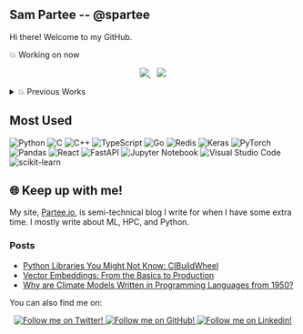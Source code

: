 ## Sam Partee -- @spartee

Hi there! Welcome to my GitHub.




💥 Working on now
<br>
<p align="center">
<a href="https://github.com/RedisVentures/RedisVL">
<img src="https://github-readme-stats-defcon27.vercel.app/api/pin/?username=RedisVentures&repo=RedisVL&show_owner=true&theme=react" />
</a>&ensp;
<a href="https://github.com/RedisVentures/redis-arxiv-search">
<img src="https://github-readme-stats-defcon27.vercel.app/api/pin/?username=RedisVentures&repo=redis-arxiv-search&show_owner=true&theme=react" />
</a>
</p>


<details>
<summary> 💥 Previous Works </summary>
<br>
<p> A partial list of OSS contributions </p>
<p align="center">
<a href="https://github.com/craylabs/smartsim">
<img src="https://github-readme-stats-defcon27.vercel.app/api/pin/?username=CrayLabs&repo=SmartSim&show_owner=false&theme=react" />
</a>&ensp;
<a href="https://github.com/craylabs/smartredis">
<img src="https://github-readme-stats-defcon27.vercel.app/api/pin/?username=CrayLabs&repo=SmartRedis&show_owner=false&theme=react" />
</a>
<a href="https://github.com/chapel-lang/chapel">
<img src="https://github-readme-stats-defcon27.vercel.app/api/pin/?username=chapel-lang&repo=Chapel&show_owner=true&theme=react" />
</a>&ensp;
<a href="https://github.com/Bears-R-Us/arkouda">
<img src="https://github-readme-stats-defcon27.vercel.app/api/pin/?username=Bears-R-Us&repo=arkouda&show_owner=true&theme=react" />
</a>
</p>
</details>


## Most Used

![Python](https://img.shields.io/badge/python-3670A0?style=for-the-badge&logo=python&logoColor=ffdd54)
![C](https://img.shields.io/badge/c-%2300599C.svg?style=for-the-badge&logo=c&logoColor=white)
![C++](https://img.shields.io/badge/c++-%2300599C.svg?style=for-the-badge&logo=c%2B%2B&logoColor=white)
![TypeScript](https://img.shields.io/badge/typescript-%23007ACC.svg?style=for-the-badge&logo=typescript&logoColor=white)
![Go](https://img.shields.io/badge/go-%2300ADD8.svg?style=for-the-badge&logo=go&logoColor=white)
![Redis](https://img.shields.io/badge/redis-%23DD0031.svg?style=for-the-badge&logo=redis&logoColor=white)
![Keras](https://img.shields.io/badge/Keras-%23D00000.svg?style=for-the-badge&logo=Keras&logoColor=white)
![PyTorch](https://img.shields.io/badge/PyTorch-%23EE4C2C.svg?style=for-the-badge&logo=PyTorch&logoColor=white)
![Pandas](https://img.shields.io/badge/pandas-%23150458.svg?style=for-the-badge&logo=pandas&logoColor=white)
![React](https://img.shields.io/badge/react-%2320232a.svg?style=for-the-badge&logo=react&logoColor=%2361DAFB)
![FastAPI](https://img.shields.io/badge/FastAPI-005571?style=for-the-badge&logo=fastapi)
![Jupyter Notebook](https://img.shields.io/badge/jupyter-%23FA0F00.svg?style=for-the-badge&logo=jupyter&logoColor=white)
![Visual Studio Code](https://img.shields.io/badge/Visual%20Studio%20Code-0078d7.svg?style=for-the-badge&logo=visual-studio-code&logoColor=white)
![scikit-learn](https://img.shields.io/badge/scikit--learn-%23F7931E.svg?style=for-the-badge&logo=scikit-learn&logoColor=white)

## 🌐 Keep up with me!

My site, [Partee.io](https://partee.io), is semi-technical blog I write for when I have some extra time. I mostly write about ML, HPC, and Python.

### Posts

- <a href="https://partee.io/2022/10/28/cibuildwheel/">Python Libraries You Might Not Know: CIBuildWheel </a>
- <a href="https://partee.io/2022/08/11/vector-embeddings/">Vector Embeddings: From the Basics to Production</a>
- <a href="https://partee.io/2021/02/21/climate-model-response/">Why are Climate Models Written in Programming Languages from 1950?</a>

You can also find me on:
<div class="grid" align="center">
  <a href="https://twitter.com/SamPartee">
    <img alt="Follow me on Twitter!" title="Sam Partee's Twitter" src="https://img.shields.io/badge/Twitter-%231DA1F2.svg?style=for-the-badge&logo=Twitter&logoColor=white"/>
  </a>
  <a href="https://github.com/spartee">
    <img alt="Follow me on GitHub!" title="Sam Partee's Github" src="https://img.shields.io/badge/github-%23121011.svg?style=for-the-badge&logo=github&logoColor=white"/>
  </a>
  <a href="www.linkedin.com/in/sam-partee-b04a1710a">
    <img alt="Follow me on Linkedin!" title="Sam Partee's Linkedin" src="https://img.shields.io/badge/linkedin-%230077B5.svg?style=for-the-badge&logo=linkedin&logoColor=white"/>
  </a>
</div>

<!--

<div align="center">

  <a href="https://github.com/spartee">
    <img alt="My Github Stats" title="Sam Partee's Github Stats" src="https://github-readme-stats.vercel.app/api?username=spartee&show_icons=true&theme=radical"/>
  </a>
</div>

## ⚙️ I Use

A non-exhustive list of the tools, languages, and frameworks I use or have used recently.
#### Languages

<div class="grid">



</div>

#### Frameworks

<div class="grid">



![NumPy](https://img.shields.io/badge/numpy-%23013243.svg?style=for-the-badge&logo=numpy&logoColor=white)


</div>

#### IDE/Editors

<div class="grid">

![Jupyter Notebook](https://img.shields.io/badge/jupyter-%23FA0F00.svg?style=for-the-badge&logo=jupyter&logoColor=white)
![Visual Studio Code](https://img.shields.io/badge/Visual%20Studio%20Code-0078d7.svg?style=for-the-badge&logo=visual-studio-code&logoColor=white)

</div>

#### DB/Other

<div class="grid">


![Postgres](https://img.shields.io/badge/postgres-%23316192.svg?style=for-the-badge&logo=postgresql&logoColor=white)
![Git](https://img.shields.io/badge/git-%23F05033.svg?style=for-the-badge&logo=git&logoColor=white)
![GitHub Actions](https://img.shields.io/badge/github%20actions-%232671E5.svg?style=for-the-badge&logo=githubactions&logoColor=white)
![Dropbox](https://img.shields.io/badge/Dropbox-%233B4D98.svg?style=for-the-badge&logo=Dropbox&logoColor=white)

</div>

</-->
